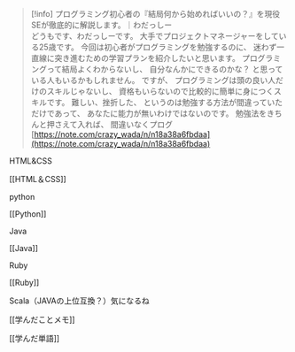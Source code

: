 > [!info] プログラミング初心者の『結局何から始めればいいの？』を現役SEが徹底的に解説します。｜わだっしー  
> どうもです、わだっしーです。 大手でプロジェクトマネージャーをしている25歳です。 今回は初心者がプログラミングを勉強するのに、 迷わず一直線に突き進むための学習プランを紹介したいと思います。 プログラミングって結局よくわからないし、 自分なんかにできるのかな？ と思っている人もいるかもしれません。 ですが、 プログラミングは頭の良い人だけのスキルじゃないし、 資格もいらないので比較的に簡単に身につくスキルです。 難しい、挫折した、 というのは勉強する方法が間違っていただけであって、 あなたに能力が無いわけではないのです。 勉強法をきちんと押さえて入れば、 間違いなくプログ  
> [https://note.com/crazy_wada/n/n18a38a6fbdaa](https://note.com/crazy_wada/n/n18a38a6fbdaa)  

  

HTML&CSS

[[HTML＆CSS]]

python

[[Python]]

Java

[[Java]]

Ruby

[[Ruby]]

  

Scala（JAVAの上位互換？）気になるね

  

[[学んだことメモ]]

[[学んだ単語]]